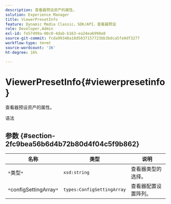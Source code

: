 ```yaml
---
description: 查看器预设资产的属性。
solution: Experience Manager
title: ViewerPresetInfo
feature: Dynamic Media Classic，SDK/API，查看器预设
role: Developer,Admin
exl-id: fe57499a-00c0-4dab-b163-ea24ea6998e8
source-git-commit: fcda99340a18d5037157723bb3bdca5fa9df3277
workflow-type: tm+mt
source-wordcount: '36'
ht-degree: 16%

---
```


# ViewerPresetInfo{#viewerpresetinfo}

查看器预设资产的属性。

语法

## 参数 {#section-2fc9bea56b6d4b72b80d4f04c5f9b862}

| 名称 | 类型 | 说明 |
|---|---|---|
| `*`类型`*` | `xsd:string` | 查看器类型的选择。 |
| `*`configSettingArray`*` | `types:ConfigSettingArray` | 查看器配置设置阵列。 |
